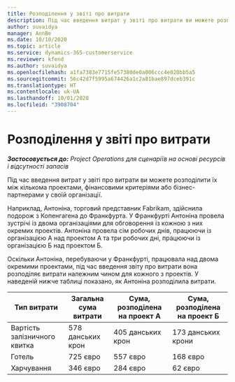 ```yaml
---
title: Розподілення у звіті про витрати
description: Під час введення витрат у звіті про витрати ви можете розподілити їх між кількома проектами, юридичними особами або бізнес-партнерами у своїй організації.
author: suvaidya
manager: AnnBe
ms.date: 10/10/2020
ms.topic: article
ms.service: dynamics-365-customerservice
ms.reviewer: kfend
ms.author: suvaidya
ms.openlocfilehash: a1fa7383e7715fe57380de0a006ccc4e020bb5a5
ms.sourcegitcommit: 56c42d7f5995a674426a1c2a81bae897dceb391c
ms.translationtype: HT
ms.contentlocale: uk-UA
ms.lasthandoff: 10/01/2020
ms.locfileid: "3908704"
---
```

# <a name="distributions-on-an-expense-report"></a>Розподілення у звіті про витрати

_**Застосовується до:** Project Operations для сценаріїв на основі ресурсів і відсутності запасів_

Під час введення витрат у звіті про витрати ви можете розподілити їх між кількома проектами, фінансовими критеріями або бізнес-партнерами у своїй організації.

Наприклад, Антоніна, торговий представник Fabrikam, здійснила подорож з Копенгагена до Франкфурта. У Франкфурті Антоніна провела зустрічі із двома організаціями для обговорення із кожною з них окремих проектів. Антоніна провела сім робочих днів, працюючи із організацією А над проектом А та три робочих дні, працюючи із організацією Б над проектом Б.

Оскільки Антоніна, перебуваючи у Франкфурті, працювала над двома окремими проектами, під час введення звіту про витрати вона розподіляє витрати належним чином для кожного з проектів. У наведеній нижче таблиці показано, як Антоніна розподілила витрати.

| Тип витрати | Загальна сума витрати | Сума, розподілена на проект А | Сума, розподілена на проект Б |
|--------------|----------------------|---------------------------------|---------------------------------|
| Вартість залізничного квитка   | 578 данських крон              | 405 данських крон                         | 173 данських крони                         |
| Готель        | 725 євро              | 557 євро                         | 168 євро                         |
| Харчування        | 346 євро              | 284 євро                         | 62 євро                          |
